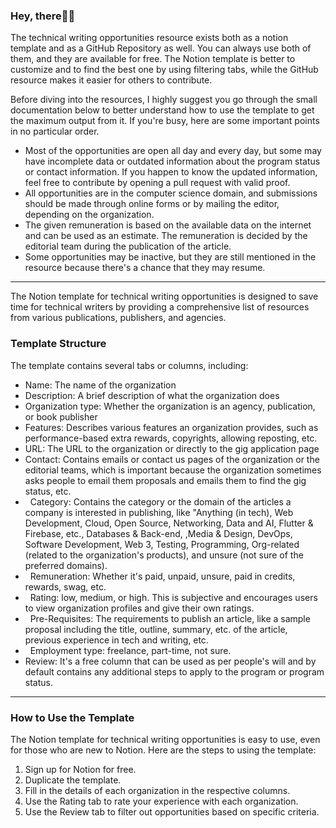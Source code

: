 ### Hey, there👋👋

The technical writing opportunities resource exists both as a notion template and as a GitHub Repository as well. You can always use both of them, and they are available for free. The Notion template is better to customize and to find the best one by using filtering tabs, while the GitHub resource makes it easier for others to contribute.

Before diving into the resources, I highly suggest you go through the small documentation below to better understand how to use the template to get the maximum output from it. If you're busy, here are some important points in no particular order.

-   Most of the opportunities are open all day and every day, but some may have incomplete data or outdated information about the program status or contact information. If you happen to know the updated information, feel free to contribute by opening a pull request with valid proof.
-   All opportunities are in the computer science domain, and submissions should be made through online forms or by mailing the editor, depending on the organization.
-   The given remuneration is based on the available data on the internet and can be used as an estimate. The remuneration is decided by the editorial team during the publication of the article.
-   Some opportunities may be inactive, but they are still mentioned in the resource because there's a chance that they may resume.

* * * * *

The Notion template for technical writing opportunities is designed to save time for technical writers by providing a comprehensive list of resources from various publications, publishers, and agencies.

### Template Structure

The template contains several tabs or columns, including:

-   Name: The name of the organization
-   Description: A brief description of what the organization does
-   Organization type: Whether the organization is an agency, publication, or book publisher
-   Features: Describes various features an organization provides, such as performance-based extra rewards, copyrights, allowing reposting, etc.
-   URL: The URL to the organization or directly to the gig application page
-   Contact: Contains emails or contact us pages of the organization or the editorial teams, which is important because the organization sometimes asks people to email them proposals and emails them to find the gig status, etc.
-   Category: Contains the category or the domain of the articles a company is interested in publishing, like "Anything (in tech), Web Development, Cloud, Open Source, Networking, Data and AI, Flutter & Firebase, etc., Databases & Back-end, ,Media & Design, DevOps, Software Development, Web 3, Testing, Programming, Org-related (related to the organization's products), and unsure (not sure of the preferred domains).
-   Remuneration: Whether it's paid, unpaid, unsure, paid in credits, rewards, swag, etc.
-   Rating: low, medium, or high. This is subjective and encourages users to view organization profiles and give their own ratings.
-   Pre-Requisites: The requirements to publish an article, like a sample proposal including the title, outline, summary, etc. of the article, previous experience in tech and writing, etc.
-   Employment type: freelance, part-time, not sure.
- Review: It's a free column that can be used as per people's will and by default contains any additional steps to apply to the program or program status.


* * * * *

### How to Use the Template

The Notion template for technical writing opportunities is easy to use, even for those who are new to Notion. Here are the steps to using the template:

1.  Sign up for Notion for free.
2.  Duplicate the template.
3.  Fill in the details of each organization in the respective columns.
4.  Use the Rating tab to rate your experience with each organization.
5.  Use the Review tab to filter out opportunities based on specific criteria.
